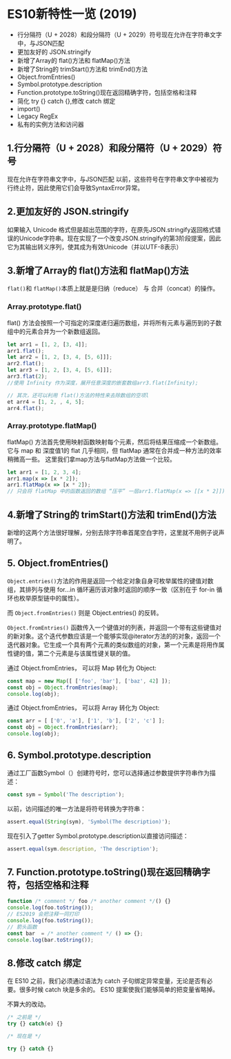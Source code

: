 # ES10新特性一览 (2019)

- 行分隔符（U + 2028）和段分隔符（U + 2029）符号现在允许在字符串文字中，与JSON匹配
- 更加友好的 JSON.stringify
- 新增了Array的 flat()方法和 flatMap()方法
- 新增了String的 trimStart()方法和 trimEnd()方法
- Object.fromEntries()
- Symbol.prototype.description
- Function.prototype.toString()现在返回精确字符，包括空格和注释
- 简化 try {} catch {},修改 catch 绑定
- import()
- Legacy RegEx
- 私有的实例方法和访问器

## 1.行分隔符（U + 2028）和段分隔符（U + 2029）符号

现在允许在字符串文字中，与JSON匹配
以前，这些符号在字符串文字中被视为行终止符，因此使用它们会导致SyntaxError异常。

## 2.更加友好的 JSON.stringify

如果输入 Unicode 格式但是超出范围的字符，在原先JSON.stringify返回格式错误的Unicode字符串。现在实现了一个改变JSON.stringify的第3阶段提案，因此它为其输出转义序列，使其成为有效Unicode（并以UTF-8表示）

## 3.新增了Array的 flat()方法和 flatMap()方法

`flat()`和 `flatMap()`本质上就是是归纳（reduce） 与 合并（concat）的操作。

### Array.prototype.flat()

flat() 方法会按照一个可指定的深度递归遍历数组，并将所有元素与遍历到的子数组中的元素合并为一个新数组返回。

````js
let arr1 = [1, 2, [3, 4]];
arr1.flat(); 
let arr2 = [1, 2, [3, 4, [5, 6]]];
arr2.flat();
let arr3 = [1, 2, [3, 4, [5, 6]]];
arr3.flat(2);
//使用 Infinity 作为深度，展开任意深度的嵌套数组arr3.flat(Infinity); 

// 其次，还可以利用 flat()方法的特性来去除数组的空项l
et arr4 = [1, 2, , 4, 5];
arr4.flat();
````

### Array.prototype.flatMap()

flatMap() 方法首先使用映射函数映射每个元素，然后将结果压缩成一个新数组。它与 map 和 深度值1的 flat 几乎相同，但 flatMap 通常在合并成一种方法的效率稍微高一些。 这里我们拿map方法与flatMap方法做一个比较。

````js
let arr1 = [1, 2, 3, 4];
arr1.map(x => [x * 2]); 
arr1.flatMap(x => [x * 2]);
// 只会将 flatMap 中的函数返回的数组 “压平” 一层arr1.flatMap(x => [[x * 2]]);
````

## 4.新增了String的 trimStart()方法和 trimEnd()方法

新增的这两个方法很好理解，分别去除字符串首尾空白字符，这里就不用例子说声明了。

## 5. Object.fromEntries()

`Object.entries()`方法的作用是返回一个给定对象自身可枚举属性的键值对数组，其排列与使用 for...in 循环遍历该对象时返回的顺序一致（区别在于 for-in 循环也枚举原型链中的属性）。

而 `Object.fromEntries()` 则是 Object.entries() 的反转。

`Object.fromEntries()` 函数传入一个键值对的列表，并返回一个带有这些键值对的新对象。这个迭代参数应该是一个能够实现@iterator方法的的对象，返回一个迭代器对象。它生成一个具有两个元素的类似数组的对象，第一个元素是将用作属性键的值，第二个元素是与该属性键关联的值。

通过 Object.fromEntries， 可以将 Map 转化为 Object:

````js
const map = new Map([ ['foo', 'bar'], ['baz', 42] ]);
const obj = Object.fromEntries(map);
console.log(obj);
````

通过 Object.fromEntries， 可以将 Array 转化为 Object:

````js
const arr = [ ['0', 'a'], ['1', 'b'], ['2', 'c'] ];
const obj = Object.fromEntries(arr);
console.log(obj);
````
 
## 6. Symbol.prototype.description

通过工厂函数Symbol（）创建符号时，您可以选择通过参数提供字符串作为描述：

````js
const sym = Symbol('The description');
````

以前，访问描述的唯一方法是将符号转换为字符串：

````js
assert.equal(String(sym), 'Symbol(The description)');
````

现在引入了getter Symbol.prototype.description以直接访问描述：

````js
assert.equal(sym.description, 'The description');
````

## 7. Function.prototype.toString()现在返回精确字符，包括空格和注释

````js
function /* comment */ foo /* another comment */() {}
console.log(foo.toString()); 
// ES2019 会把注释一同打印
console.log(foo.toString()); 
// 箭头函数
const bar  = /* another comment */ () => {};
console.log(bar.toString());
````
 
## 8.修改 catch 绑定

在 ES10 之前，我们必须通过语法为 catch 子句绑定异常变量，无论是否有必要。很多时候 catch 块是多余的。 ES10 提案使我们能够简单的把变量省略掉。

不算大的改动。

````js
/* 之前是 */
try {} catch(e) {}

/* 现在是 */

try {} catch {}
````